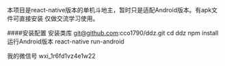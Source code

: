 本项目是react-native版本的单机斗地主，暂时只是适配Android版本。有apk文件可直接安装 仅做交流学习使用。


####安装配置
安装类库
git@github.com:cco1790/ddz.git
cd ddz
npm install
运行Android版本
react-native run-android


我的微信号 wxi_1r6fd1vz4e1w22
